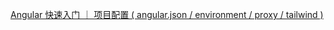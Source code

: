 [Angular 快速入门 ｜ 项目配置 ( angular.json / environment / proxy / tailwind )](https://www.6hu.cc/archives/133256.html)
